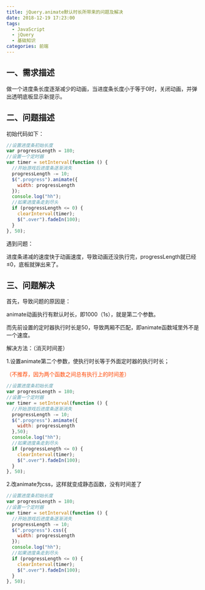 ```yaml
---
title: jQuery.animate默认时长所带来的问题及解决
date: 2018-12-19 17:23:00
tags: 
  - JavaScript
  - jQuery
  - 基础知识
categories: 前端
---
```

## 一、需求描述
做一个进度条长度逐渐减少的动画，当进度条长度小于等于0时，关闭动画，并弹出透明底板显示新提示。

## 二、问题描述
初始代码如下：
``` js
//设置进度条初始长度
var progressLength = 180;    
//设置一个定时器    
var timer = setInterval(function () {
  //开始游戏后进度条逐渐消失
  progressLength -= 10;
  $(".progress").animate({
    width: progressLength
  });
  console.log("hh");
  //如果进度条走到尽头
  if (progressLength <= 0) {
    clearInterval(timer);
    $(".over").fadeIn(100);
  }                        
}, 50);
```
遇到问题：

进度条递减的速度快于动画速度，导致动画还没执行完，progressLength就已经≤0，底板就弹出来了。

## 三、问题解决
首先，导致问题的原因是：

animate动画执行有默认时长，即1000（1s），就是第二个参数。

而先前设置的定时器执行时长是50，导致两厢不匹配，即animate函数域里外不是一个速度。

解决方法：（消灭时间差）

1.设置animate第二个参数，使执行时长等于外面定时器的执行时长；

<font color="#FF4500">（不推荐，因为两个函数之间总有执行上的时间差）</font>

``` js
//设置进度条初始长度
var progressLength = 180;    
//设置一个定时器    
var timer = setInterval(function () {
  //开始游戏后进度条逐渐消失
  progressLength -= 10;
  $(".progress").animate({
    width: progressLength
  },50);
  console.log("hh");
  //如果进度条走到尽头
  if (progressLength <= 0) {
    clearInterval(timer);
    $(".over").fadeIn(100);
  }                        
}, 50);
```

2.改animate为css，这样就变成静态函数，没有时间差了

``` js
//设置进度条初始长度
var progressLength = 180;    
//设置一个定时器    
var timer = setInterval(function () {
  //开始游戏后进度条逐渐消失
  progressLength -= 10;
  $(".progress").css({
    width: progressLength
  });
  console.log("hh");
  //如果进度条走到尽头
  if (progressLength <= 0) {
    clearInterval(timer);
    $(".over").fadeIn(100);
  }                        
}, 50);
```